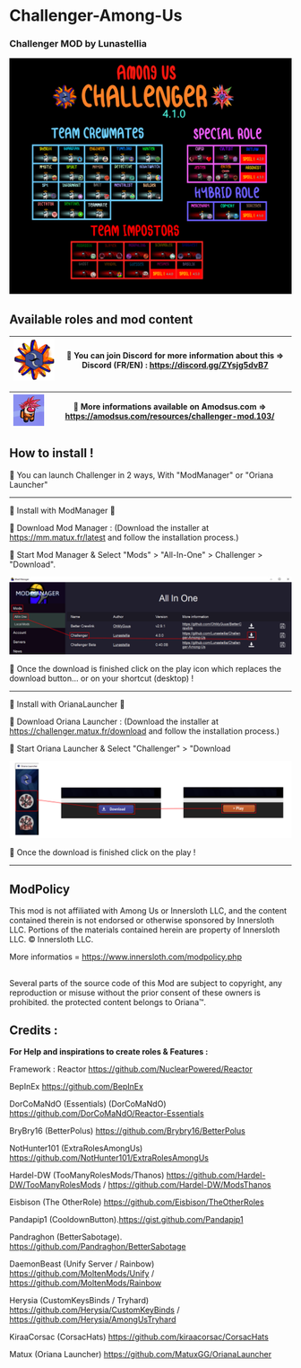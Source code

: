 # Challenger-Among-Us
### Challenger MOD by Lunastellia

![Install](https://github.com/Lunastellia/Challenger-Among-Us/blob/main/Oriana_Challenger-ver4.1.0.png?raw=true)


## Available roles and mod content

| ![Install](https://github.com/Lunastellia/Challenger-Among-Us/blob/main/OrianaChallenger.png?raw=true) | 🔶 You can join Discord for more information about this =>                                               Discord (FR/EN) : https://discord.gg/ZYsjg5dvB7| 
| :---:   | :-: | 

| ![Install](https://github.com/Lunastellia/Challenger-Among-Us/blob/main/amodsusLogo.png?raw=true) | 🔶 More informations available on Amodsus.com => https://amodsus.com/resources/challenger-mod.103/| 
| :---:   | :-: | 




## How to install !

🔶  You can launch Challenger in 2 ways, With "ModManager" or "Oriana Launcher" 

***

 🔻 Install with ModManager 🔻

🔹 Download Mod Manager : (Download the installer at https://mm.matux.fr/latest and follow the installation process.)

🔹 Start Mod Manager & Select "Mods" > "All-In-One" > Challenger > "Download".

![Install](https://github.com/Lunastellia/Challenger-Among-Us/blob/main/Oriana_Challenger_launchMM.png?raw=true)

🔹 Once the download is finished click on the play icon which replaces the download button... or on your shortcut (desktop) !

***

 🔻 Install with OrianaLauncher 🔻

🔹 Download Oriana Launcher : (Download the installer at https://challenger.matux.fr/download and follow the installation process.)

🔹 Start Oriana Launcher & Select "Challenger" > "Download

![Install](https://github.com/Lunastellia/Challenger-Among-Us/blob/main/Oriana_Challenger_launchOL.png?raw=true)

🔹 Once the download is finished click on the play !

***

## ModPolicy

This mod is not affiliated with Among Us or Innersloth LLC, and the content contained therein is not endorsed or otherwise sponsored by Innersloth LLC. Portions of the materials contained herein are property of Innersloth LLC. © Innersloth LLC.

More informatios = https://www.innersloth.com/modpolicy.php

## 

Several parts of the source code of this Mod are subject to copyright, any reproduction or misuse without the prior consent of these owners is prohibited.
the protected content belongs to Oriana™.


## Credits :

**For Help and inspirations to create roles & Features :**

Framework : Reactor https://github.com/NuclearPowered/Reactor

BepInEx  https://github.com/BepInEx

DorCoMaNdO (Essentials) (DorCoMaNdO) https://github.com/DorCoMaNdO/Reactor-Essentials

BryBry16 (BetterPolus) https://github.com/Brybry16/BetterPolus

NotHunter101 (ExtraRolesAmongUs) https://github.com/NotHunter101/ExtraRolesAmongUs 

Hardel-DW (TooManyRolesMods/Thanos) https://github.com/Hardel-DW/TooManyRolesMods / https://github.com/Hardel-DW/ModsThanos 

Eisbison (The OtherRole) https://github.com/Eisbison/TheOtherRoles 

Pandapip1 (CooldownButton).https://gist.github.com/Pandapip1

Pandraghon (BetterSabotage). https://github.com/Pandraghon/BetterSabotage 

DaemonBeast (Unify Server / Rainbow) https://github.com/MoltenMods/Unify / https://github.com/MoltenMods/Rainbow 

Herysia (CustomKeysBinds / Tryhard) https://github.com/Herysia/CustomKeyBinds / https://github.com/Herysia/AmongUsTryhard 

KiraaCorsac (CorsacHats) https://github.com/kiraacorsac/CorsacHats 

Matux (Oriana Launcher) https://github.com/MatuxGG/OrianaLauncher 




